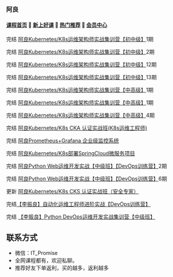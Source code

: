 ### 阿良
#### [**课程首页**](../../README.md) 💖 [**新上好课**](./xshk.md) 💖 [**热门推荐**](./rmtj.md) 💖 [**会员中心**](./vip.md)

完结 [阿良Kubernetes/K8s运维架构师实战集训营【初中级】](https://ke.qq.com/course/344137)1期

完结 [阿良Kubernetes/K8s运维架构师实战集训营【初中级】](https://ke.qq.com/course/344137)2期

完结 [阿良Kubernetes/K8s运维架构师实战集训营【初中级】](https://ke.qq.com/course/344137)12期

完结 [阿良Kubernetes/K8s运维架构师实战集训营【初中级】](https://ke.qq.com/course/344137)13期

完结 [阿良Kubernetes/K8s运维架构师实战集训营【中高级】](https://ke.qq.com/course/446949)1期

完结 [阿良Kubernetes/K8s运维架构师实战集训营【中高级】](https://ke.qq.com/course/446949)1期

完结 [阿良Kubernetes/K8s运维架构师实战集训营【中高级】](https://ke.qq.com/course/446949)4期

完结 [阿良Kubernetes/K8s CKA 认证实战班(K8s运维工程师)](https://ke.qq.com/course/1709963)

完结 [阿良Prometheus+Grafana 企业级监控系统](https://ke.qq.com/course/374130)

完结 [阿良Kubernetes/K8s部署SpringCloud微服务项目](https://ke.qq.com/course/429122)

完结 [阿良Python Web运维开发实战【中级班】【DevOps训练营】](https://ke.qq.com/course/320021)2期

完结 [阿良Python Web运维开发实战【中级班】【DevOps训练营】](https://ke.qq.com/course/320021)6期

更新 [阿良Kubernetes/K8s CKS 认证实战班（安全专家）](https://ke.qq.com/course/3547508?tuin=68548dfc)

完结[【李振良】自动化运维工程师进阶实战【DevOps训练营】](https://m.ke.qq.com/course/393257)

完结 [【李振良】Python DevOps运维开发实战集训营【中级班】](https://ke.qq.com/course/320021)



## 联系方式

-  微信：IT_Promise
-  全网课程都有，欢迎私聊。
-  推荐好友下单返利，买的越多，返利越多